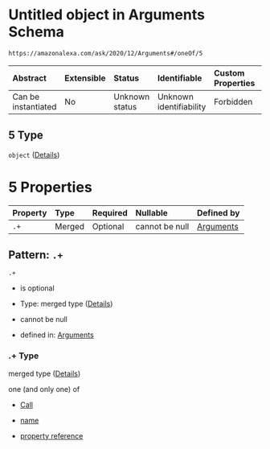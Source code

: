 # Untitled object in Arguments Schema

```txt
https://amazonalexa.com/ask/2020/12/Arguments#/oneOf/5
```



| Abstract            | Extensible | Status         | Identifiable            | Custom Properties | Additional Properties | Access Restrictions | Defined In                                                              |
| :------------------ | :--------- | :------------- | :---------------------- | :---------------- | :-------------------- | :------------------ | :---------------------------------------------------------------------- |
| Can be instantiated | No         | Unknown status | Unknown identifiability | Forbidden         | Allowed               | none                | [Arguments.json\*](../../schemas/Arguments.json "open original schema") |

## 5 Type

`object` ([Details](arguments-oneof-5.md))

# 5 Properties

| Property | Type   | Required | Nullable       | Defined by                                                                                                                         |
| :------- | :----- | :------- | :------------- | :--------------------------------------------------------------------------------------------------------------------------------- |
| `.+`     | Merged | Optional | cannot be null | [Arguments](arguments-definitions-arg-expression.md "https://amazonalexa.com/ask/2020/12/Arguments#/oneOf/5/patternProperties/.+") |

## Pattern: `.+`



`.+`

*   is optional

*   Type: merged type ([Details](arguments-definitions-arg-expression.md))

*   cannot be null

*   defined in: [Arguments](arguments-definitions-arg-expression.md "https://amazonalexa.com/ask/2020/12/Arguments#/oneOf/5/patternProperties/.+")

### .+ Type

merged type ([Details](arguments-definitions-arg-expression.md))

one (and only one) of

*   [Call](actiondeclaration-properties-annotations-call.md "check type definition")

*   [name](arguments-definitions-arg-expression-oneof-name.md "check type definition")

*   [property reference](arguments-definitions-arg-expression-oneof-property-reference.md "check type definition")
